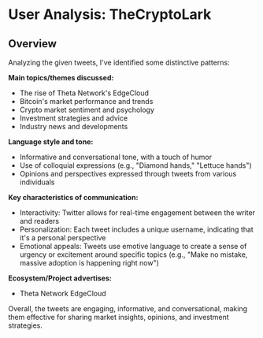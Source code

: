 # User Analysis: TheCryptoLark

## Overview

Analyzing the given tweets, I've identified some distinctive patterns:

**Main topics/themes discussed:**

* The rise of Theta Network's EdgeCloud
* Bitcoin's market performance and trends
* Crypto market sentiment and psychology
* Investment strategies and advice
* Industry news and developments

**Language style and tone:**

* Informative and conversational tone, with a touch of humor
* Use of colloquial expressions (e.g., "Diamond hands," "Lettuce hands")
* Opinions and perspectives expressed through tweets from various individuals

**Key characteristics of communication:**

* Interactivity: Twitter allows for real-time engagement between the writer and readers
* Personalization: Each tweet includes a unique username, indicating that it's a personal perspective
* Emotional appeals: Tweets use emotive language to create a sense of urgency or excitement around specific topics (e.g., "Make no mistake, massive adoption is happening right now")

**Ecosystem/Project advertises:**

* Theta Network EdgeCloud

Overall, the tweets are engaging, informative, and conversational, making them effective for sharing market insights, opinions, and investment strategies.